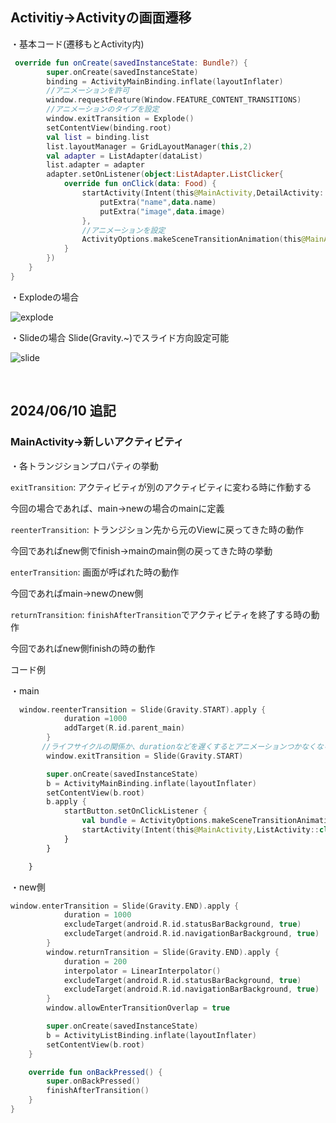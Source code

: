 ## Activitiy→Activityの画面遷移

・基本コード(遷移もとActivity内)

```kotlin
 override fun onCreate(savedInstanceState: Bundle?) {
        super.onCreate(savedInstanceState)
        binding = ActivityMainBinding.inflate(layoutInflater)
        //アニメーションを許可
        window.requestFeature(Window.FEATURE_CONTENT_TRANSITIONS)
        //アニメーションのタイプを設定
        window.exitTransition = Explode()
        setContentView(binding.root)
        val list = binding.list
        list.layoutManager = GridLayoutManager(this,2)
        val adapter = ListAdapter(dataList)
        list.adapter = adapter
        adapter.setOnListener(object:ListAdapter.ListClicker{
            override fun onClick(data: Food) {
                startActivity(Intent(this@MainActivity,DetailActivity::class.java).apply {
                    putExtra("name",data.name)
                    putExtra("image",data.image)
                },
                //アニメーションを設定
                ActivityOptions.makeSceneTransitionAnimation(this@MainActivity).toBundle())
            }
        })
    }
}
```

・Explodeの場合

![explode](https://github.com/tomoya-hiraiwa/Android_kotlin_memo/blob/main/video/explode.gif)

・Slideの場合 Slide(Gravity.~)でスライド方向設定可能

![slide](https://github.com/tomoya-hiraiwa/Android_kotlin_memo/blob/main/video/Slide.gif)

<br>

## 2024/06/10 追記

### MainActivity→新しいアクティビティ

・各トランジションプロパティの挙動

`exitTransition`: アクティビティが別のアクティビティに変わる時に作動する

今回の場合であれば、main→newの場合のmainに定義

`reenterTransition`: トランジション先から元のViewに戻ってきた時の動作

今回であればnew側でfinish→mainのmain側の戻ってきた時の挙動

`enterTransition`: 画面が呼ばれた時の動作

今回であればmain→newのnew側

`returnTransition`: `finishAfterTransition`でアクティビティを終了する時の動作

今回であればnew側finishの時の動作

コード例

・main

```kotlin
  window.reenterTransition = Slide(Gravity.START).apply {
            duration =1000
            addTarget(R.id.parent_main)
        }
       //ライフサイクルの関係か、durationなどを遅くするとアニメーションつかなくなる
        window.exitTransition = Slide(Gravity.START)

        super.onCreate(savedInstanceState)
        b = ActivityMainBinding.inflate(layoutInflater)
        setContentView(b.root)
        b.apply {
            startButton.setOnClickListener {
                val bundle = ActivityOptions.makeSceneTransitionAnimation(this@MainActivity).toBundle()
                startActivity(Intent(this@MainActivity,ListActivity::class.java),bundle)
            }
        }

    }
```

・new側

```kotlin
window.enterTransition = Slide(Gravity.END).apply {
            duration = 1000
            excludeTarget(android.R.id.statusBarBackground, true)
            excludeTarget(android.R.id.navigationBarBackground, true)
        }
        window.returnTransition = Slide(Gravity.END).apply {
            duration = 200
            interpolator = LinearInterpolator()
            excludeTarget(android.R.id.statusBarBackground, true)
            excludeTarget(android.R.id.navigationBarBackground, true)
        }
        window.allowEnterTransitionOverlap = true

        super.onCreate(savedInstanceState)
        b = ActivityListBinding.inflate(layoutInflater)
        setContentView(b.root)
    }

    override fun onBackPressed() {
        super.onBackPressed()
        finishAfterTransition()
    }
}
```
